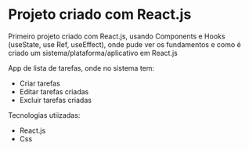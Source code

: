 # Projeto criado com React.js

Primeiro projeto criado com React.js, usando Components e Hooks (useState, use Ref, useEffect), onde pude ver os fundamentos e como é criado um sistema/plataforma/aplicativo em React.js

App de lista de tarefas, onde no sistema tem:
- Criar tarefas
- Editar tarefas criadas
- Excluir tarefas criadas


Tecnologias utiizadas:
- React.js
- Css
